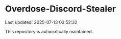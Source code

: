 # Overdose-Discord-Stealer

Last updated: 2025-07-13 03:52:32

This repository is automatically maintained.
